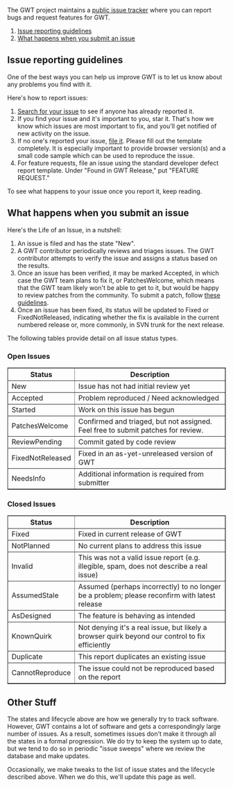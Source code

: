 <p>The GWT project maintains a <a href="http://code.google.com/p/google-web-toolkit/issues">public issue tracker</a>
where you can report bugs and request features for GWT.</p>

<p>
<ol class="toc" id="pageToc">  
  <li><a href="#guide">Issue reporting guidelines</a></li>
  <li><a href="#life">What happens when you submit an issue</a></li>
</ol>
</p>

<h2><a name="guide"></a>Issue reporting guidelines</h2>

<p>One of the best ways you can help us
improve GWT is to let us know about any problems you find with it.</p> 
<p>Here's how to report issues:</p> 
<ol> 
  <li><a href="http://code.google.com/p/google-web-toolkit/issues/advsearch">Search for
  your issue</a> to see if anyone has already reported it.</li> 
  <li>If you find your issue and it's important to you, star it. That's how we
  know which issues are most important to fix, and you'll get notified of new
  activity on the issue.</li> 
  <li>If no one's reported your issue, <a href="http://code.google.com/p/google-web-toolkit/issues/entry">file it</a>.
  Please fill out the template completely. It is especially important to provide browser version(s) and a small code sample
  which can be used to reproduce the issue.
  </li>
  <li>For feature requests, file an issue using the standard developer defect report template. Under 
  "Found in GWT Release," put "FEATURE REQUEST."</li>
</ol> 
<p>To see what happens to your issue once you report it,
keep reading.</p> 

<h2><a name="life"></a>What happens when you submit an issue</h2>
<p>Here's the Life of an Issue, in a nutshell:</p> 
<ol> 
<li>An issue is filed and has the state "New".</li> 
<li>A GWT contributor periodically reviews and triages issues. The GWT contributor
attempts to verify the issue and assigns a status based on the results.</li>
<li>Once an issue
has been verified, it may be marked Accepted, in which case the GWT team plans to fix it,
or PatchesWelcome, which means that the GWT team likely won't be able
to get to it, but would be happy to review patches from the community. To submit a patch, follow
<a href="makinggwtbetter.html#submittingpatches">these guidelines</a>.</li>
<li>Once an issue has been fixed, its status will be updated to Fixed or 
FixedNotReleased, indicating whether the fix is available in the current
numbered release or, more commonly, in SVN trunk for the next release.</li>
</ol>

<p>The following tables provide detail on all issue status types.</p>

<h3>Open Issues</h3>
<table border="1" cellpadding="5" cellspacing="0" width="50%"> 
<tbody> 
<tr> 
<th>Status</th> 
<th>Description</th> 
</tr> 
<tr> 
<td>New</td>
<td>Issue has not had initial review yet</td>
</tr> 
<tr>
<td>Accepted</td>
<td>Problem reproduced / Need acknowledged</td>
</tr> 
<tr>
<td>Started</td>
<td>Work on this issue has begun</td>
</tr> 
<tr>
<td>PatchesWelcome</td>
<td>Confirmed and triaged, but not assigned. Feel free to submit patches for review.</td>
</tr> 
<tr>
<td>ReviewPending</td>
<td>Commit gated by code review</td>
</tr> 
<tr>
<td>FixedNotReleased</td>
<td>Fixed in an as-yet-unreleased version of GWT</td>
</tr> 
<tr>
<td>NeedsInfo</td>
<td>Additional information is required from submitter</td>
</tr> 
</tbody>
</table>

<h3>Closed Issues</h3>
<table border="1" cellpadding="5" cellspacing="0" width="50%">
<tbody>
<tr> 
<th>Status</th> 
<th>Description</th> 
</tr> 
<tr>
<td>Fixed</td>
<td>Fixed in current release of GWT</td>
</tr> 
<tr>
<td>NotPlanned</td>
<td>No current plans to address this issue</td>
</tr> 
<tr>
<td>Invalid</td>
<td>This was not a valid issue report (e.g. illegible, spam, does not describe a real issue)</td>
</tr> 
<tr>
<td>AssumedStale</td>
<td>Assumed (perhaps incorrectly) to no longer be a problem; please reconfirm with latest release</td>
</tr> 
<tr>
<td>AsDesigned</td>
<td>The feature is behaving as intended</td>
</tr> 
<tr>
<td>KnownQuirk</td>
<td>Not denying it's a real issue, but likely a browser quirk beyond our control to fix efficiently</td>
</tr> 
<tr>
<td>Duplicate</td>
<td>This report duplicates an existing issue</td>
</tr> 
<tr>
<td>CannotReproduce</td>
<td>The issue could not be reproduced based on the report</td>
</tr> 
</tbody> 
</table> 

<h2>Other Stuff</h2> 
<p>The states and lifecycle above are how we generally try to track software.
However, GWT contains a lot of software and gets a correspondingly large
number of issues. As a result, sometimes issues don't make it through all the
states in a formal progression. We do try to keep the system up to date, but
we tend to do so in periodic "issue sweeps" where we review the database and
make updates.</p>
<p>Occasionally, we make tweaks to
the list of issue states and the lifecycle described above.  When we do this,
we'll update this page as well.</p> 



